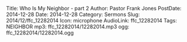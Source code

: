 Title: Who Is My Neighbor - part 2
Author: Pastor Frank Jones
PostDate: 2014-12-28
Date: 2014-12-28
Category: Sermons
Slug: 2014/12/ffc_12282014
Icon: microphone
AudioLink: ffc_12282014
Tags: NEIGHBOR
mp3: ffc_12282014/12282014.mp3
ogg: ffc_12282014/12282014.ogg
